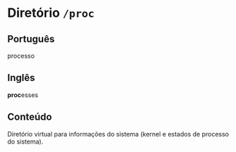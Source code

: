 # Diretório `/proc`

## Português

processo


## Inglês

<b>proc</b>esses

## Conteúdo

Diretório virtual para informações do sistema (kernel e estados de processo do sistema).
